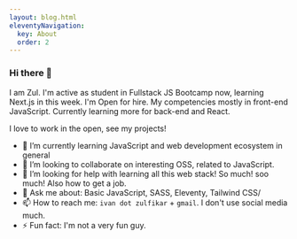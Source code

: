 ```yaml
---
layout: blog.html
eleventyNavigation:
  key: About
  order: 2
---
```

### Hi there 👋

I am Zul. I'm active as student in Fullstack JS Bootcamp now, learning Next.js in this week.
I'm Open for hire. My competencies mostly in front-end JavaScript. Currently learning more for back-end and React.

I love to work in the open, see my projects!

- 🌱 I’m currently learning JavaScript and web development ecosystem in general
- 👯 I’m looking to collaborate on interesting OSS, related to JavaScript. 
- 🤔 I’m looking for help with learning all this web stack! So much! soo much! Also how to get a job.
- 💬 Ask me about: Basic JavaScript, SASS, Eleventy, Tailwind CSS/
- 📫 How to reach me: `ivan dot zulfikar` + `gmail`. I don't use social media much.
- ⚡ Fun fact: I'm not a very fun guy.

<!--
**zulvkr/zulvkr** is a ✨ _special_ ✨ repository because its `README.md` (this file) appears on your GitHub profile.

Here are some ideas to get you started:

- 🔭 I’m currently working on ...
- 🌱 I’m currently learning ...
- 👯 I’m looking to collaborate on ...
- 🤔 I’m looking for help with ...
- 💬 Ask me about ...
- 📫 How to reach me: ...
- 😄 Pronouns: ...
- ⚡ Fun fact: ...
-->
